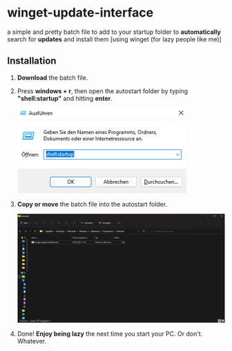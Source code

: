 # winget-update-interface
a simple and pretty batch file to add to your startup folder to **automatically** search for **updates** and install them
[using winget (for lazy people like me)]

## Installation

1. **Download** the batch file.

2. Press **windows + r**, then open the autostart folder by typing **"shell:startup"** and hitting **enter**.

    ![PICTURE: "windows + r"-interface containing "shell:startup"](https://github.com/avonces/winget-update-interface/blob/main/pics/windows-plus-r.png)


3. **Copy or move** the batch file into the autostart folder.

    ![PICTURE: autostart folder with batch file in it](https://github.com/avonces/winget-update-interface/blob/main/pics/autostart-folder.png)


4. Done! **Enjoy being lazy** the next time you start your PC. Or don't. Whatever.
